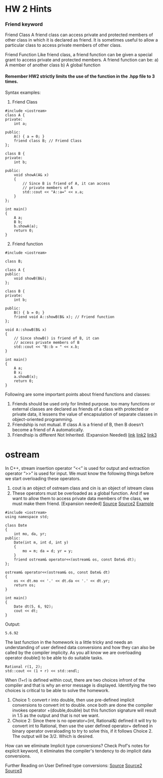 # HW 2 Hints
### Friend keyword 
 
Friend Class A friend class can access private and protected members of other class in which it is declared as friend. It is sometimes useful to allow a particular 
class to access private members of other class.

Friend Function Like friend class, a friend function can be given a special grant to access private and protected members. A friend function can be: 
a) A member of another class 
b) A global function
#### Remember HW2 strictly limits the use of the function in the .hpp file to 3 times. 
Syntax examples: 
1. Friend Class
```
#include <iostream>
class A {
private:
    int a;
 
public:
    A() { a = 0; }
    friend class B; // Friend Class
};
 
class B {
private:
    int b;
 
public:
    void showA(A& x)
    {
        // Since B is friend of A, it can access
        // private members of A
        std::cout << "A::a=" << x.a;
    }
};
 
int main()
{
    A a;
    B b;
    b.showA(a);
    return 0;
}
```
2. Friend function 
```
#include <iostream>

class B;

class A {
public:
	void showB(B&);
};

class B {
private:
	int b;

public:
	B() { b = 0; }
	friend void A::showB(B& x); // Friend function
};

void A::showB(B& x)
{
	// Since showB() is friend of B, it can
	// access private members of B
	std::cout << "B::b = " << x.b;
}

int main()
{
	A a;
	B x;
	a.showB(x);
	return 0;
}
```


Following are some important points about friend functions and classes: 
1) Friends should be used only for limited purpose. too many functions or external classes are declared as friends of a class with protected or private data, it lessens the value of encapsulation of separate classes in object-oriented programming.
2) Friendship is not mutual. If class A is a friend of B, then B doesn’t become a friend of A automatically.
3) Friendhsip is different Not Inherited. (Expansion Needed) [link](https://www.geeksforgeeks.org/friend-class-function-cpp/) [link2](https://www.geeksforgeeks.org/inheritance-and-friendship-in-cpp/) [link3](https://www.geeksforgeeks.org/inheritance-in-c/)

# ostream
In C++, stream insertion operator “<<” is used for output and extraction operator “>>” is used for input. 
We must know the following things before we start overloading these operators. 
1) cout is an object of ostream class and cin is an object of istream class 
2) These operators must be overloaded as a global function. And if we want to allow them to access private data members of the class, we must make them friend. [Expansion needed] [Source](https://www.geeksforgeeks.org/overloading-stream-insertion-operators-c/) [Source2](https://docs.microsoft.com/en-us/cpp/standard-library/overloading-the-output-operator-for-your-own-classes?view=msvc-170) [Example](https://www.tutorialspoint.com/cplusplus/input_output_operators_overloading.htm)
```
#include <iostream>
using namespace std;

class Date
{
    int mo, da, yr;
public:
    Date(int m, int d, int y)
    {
        mo = m; da = d; yr = y;
    }
    friend ostream& operator<<(ostream& os, const Date& dt);
};

ostream& operator<<(ostream& os, const Date& dt)
{
    os << dt.mo << '.' << dt.da << '.' << dt.yr;
    return os;
}

int main()
{
    Date dt(5, 6, 92);
    cout << dt;
}
```

Output:
```
5.6.92
```
The last function in the homework is a little tricky and needs an understanding of user defined data conversions and how they can also be called by the compiler implicity. As you all know we are overloading operator double() to be able to do suitable tasks.
```
Rational r(1, 2);
std::cout << (1 + r) << std::endl;
```
When (1+r) is defined within cout, there are two choices infront of the compiler and that is why an error message is displayed. Identifying the two choices is critical to be able to solve the homework. 
1. Choice 1: convert r into double, then use pre-defined implicit conversions to convert int to double. once both are done the compiler invokes operator +(double,double) but this function signature will result in 1.5 as the output and that is not we want. 
2. Choice 2: Since there is no operator+(int, Rational&) defined it will try to convert int to Rational, then use the user defined operator+ defined in binary operator overaloading to try to solve this, if it follows Choice 2. The output will be 3/2. Which is desired. 

How can we eliminate Implicit type conversions?
Check Prof's notes for explicit keyword, it eliminates the compiler's tendency to do implicit data conversions.

Further Reading on User Defined type conversions:
[Source](https://docs.microsoft.com/en-us/cpp/cpp/user-defined-type-conversions-cpp?view=msvc-170#:~:text=A%20conversion%20produces%20a%20new,or%20between%20user%2Ddefined%20types.)
[Source2](https://en.cppreference.com/w/cpp/language/cast_operator)
[Source3](https://www.ibm.com/docs/en/zos/2.1.0?topic=only-user-defined-conversions)
